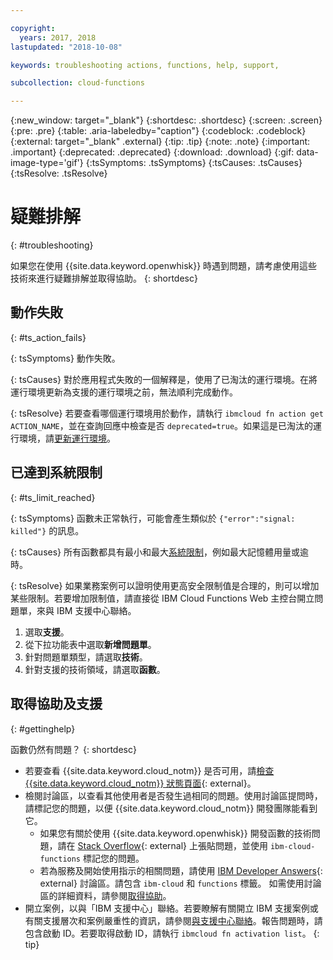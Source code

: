 ```yaml
---

copyright:
  years: 2017, 2018
lastupdated: "2018-10-08"

keywords: troubleshooting actions, functions, help, support,

subcollection: cloud-functions

---
```


{:new_window: target="_blank"}
{:shortdesc: .shortdesc}
{:screen: .screen}
{:pre: .pre}
{:table: .aria-labeledby="caption"}
{:codeblock: .codeblock}
{:external: target="_blank" .external}
{:tip: .tip}
{:note: .note}
{:important: .important}
{:deprecated: .deprecated}
{:download: .download}
{:gif: data-image-type='gif'}
{:tsSymptoms: .tsSymptoms}
{:tsCauses: .tsCauses}
{:tsResolve: .tsResolve}


# 疑難排解
{: #troubleshooting}

如果您在使用 {{site.data.keyword.openwhisk}} 時遇到問題，請考慮使用這些技術來進行疑難排解並取得協助。
{: shortdesc}



## 動作失敗
{: #ts_action_fails}

{: tsSymptoms}
動作失敗。

{: tsCauses}
對於應用程式失敗的一個解釋是，使用了已淘汰的運行環境。在將運行環境更新為支援的運行環境之前，無法順利完成動作。

{: tsResolve}
若要查看哪個運行環境用於動作，請執行 `ibmcloud fn action get ACTION_NAME`，並在查詢回應中檢查是否 `deprecated=true`。如果這是已淘汰的運行環境，請[更新運行環境](/docs/openwhisk?topic=cloud-functions-actions#actions_update)。



## 已達到系統限制
{: #ts_limit_reached}

{: tsSymptoms}
函數未正常執行，可能會產生類似於 `{"error":"signal: killed"}` 的訊息。

{: tsCauses}
所有函數都具有最小和最大[系統限制](/docs/openwhisk?topic=cloud-functions-limits#limits_syslimits)，例如最大記憶體用量或逾時。

{: tsResolve}
如果業務案例可以證明使用更高安全限制值是合理的，則可以增加某些限制。若要增加限制值，請直接從 IBM Cloud Functions Web 主控台開立問題單，來與 IBM 支援中心聯絡。

1. 選取**支援**。
2. 從下拉功能表中選取**新增問題單**。
3. 針對問題單類型，請選取**技術**。
4. 針對支援的技術領域，請選取**函數**。



## 取得協助及支援
{: #gettinghelp}

函數仍然有問題？
{: shortdesc}

-   若要查看 {{site.data.keyword.cloud_notm}} 是否可用，請[檢查 {{site.data.keyword.cloud_notm}} 狀態頁面](https://cloud.ibm.com/status?selected=status){: external}。
-   檢閱討論區，以查看其他使用者是否發生過相同的問題。使用討論區提問時，請標記您的問題，以便 {{site.data.keyword.cloud_notm}} 開發團隊能看到它。
    -   如果您有關於使用 {{site.data.keyword.openwhisk}} 開發函數的技術問題，請在 [Stack Overflow](https://stackoverflow.com/search?q=ibm-cloud-functions){: external} 上張貼問題，並使用 `ibm-cloud-functions` 標記您的問題。
    -   若為服務及開始使用指示的相關問題，請使用 [IBM Developer Answers](https://developer.ibm.com/answers/topics/functions){: external} 討論區。請包含 `ibm-cloud` 和 `functions` 標籤。
    如需使用討論區的詳細資料，請參閱[取得協助](/docs/get-support?topic=get-support-getting-customer-support#using-avatar)。
-   開立案例，以與「IBM 支援中心」聯絡。若要瞭解有關開立 IBM 支援案例或有關支援層次和案例嚴重性的資訊，請參閱[與支援中心聯絡](/docs/get-support?topic=get-support-getting-customer-support)。報告問題時，請包含啟動 ID。若要取得啟動 ID，請執行 `ibmcloud fn activation list`。
{: tip}

